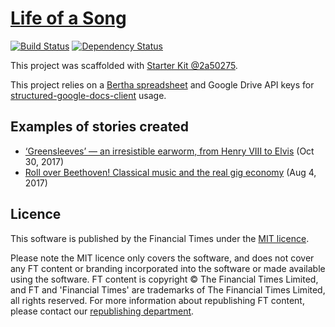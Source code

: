 # [Life of a Song](https://ig.ft.com/life-of-a-song/greensleeves.html)

>

[![Build Status][circle-image]][circle-url] [![Dependency Status][devdeps-image]][devdeps-url] 

This project was scaffolded with [Starter Kit @2a50275](https://github.com/ft-interactive/starter-kit/tree/2a50275).

This project relies on a [Bertha spreadsheet](https://github.com/ft-interactive/bertha) and Google Drive API keys for [structured-google-docs-client](https://github.com/Financial-Times/structured-google-docs-client) usage.

## Examples of stories created

- [‘Greensleeves’ — an irresistible earworm, from Henry VIII to Elvis](https://ig.ft.com/life-of-a-song/greensleeves.html) (Oct 30, 2017)
- [Roll over Beethoven! Classical music and the real gig economy](https://ig.ft.com/sounds/classical-gig-economy.html) (Aug 4, 2017)


## Licence
This software is published by the Financial Times under the [MIT licence](https://opensource.org/licenses/MIT).

Please note the MIT licence only covers the software, and does not cover any FT content or branding incorporated into the software or made available using the software. FT content is copyright © The Financial Times Limited, and FT and 'Financial Times' are trademarks of The Financial Times Limited, all rights reserved. For more information about republishing FT content, please contact our [republishing department](https://ft.com/republishing).

<!-- badge URLs -->
[circle-url]: https://circleci.com/gh/ft-interactive/life-of-a-song
[circle-image]: https://circleci.com/gh/ft-interactive/life-of-a-song/tree/master.svg?style=shield

[devdeps-url]: https://david-dm.org/ft-interactive/life-of-a-song#info=devDependencies
[devdeps-image]: https://img.shields.io/david/dev/ft-interactive/life-of-a-song.svg?style=flat-square
